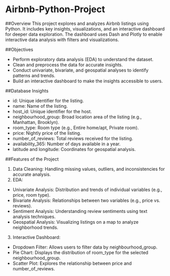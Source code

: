# Airbnb-Python-Project


##Overview
This project explores and analyzes Airbnb listings using Python. It includes key insights, visualizations, and an interactive dashboard for deeper data exploration. The dashboard uses Dash and Plotly to enable interactive data analysis with filters and visualizations.


##Objectives
- Perform exploratory data analysis (EDA) to understand the dataset.
- Clean and preprocess the data for accurate insights.
- Conduct univariate, bivariate, and geospatial analyses to identify patterns and trends.
- Build an interactive dashboard to make the insights accessible to users.


##Database Insights
- id: Unique identifier for the listing.
- name: Name of the listing.
- host_id: Unique identifier for the host.
- neighbourhood_group: Broad location area of the listing (e.g., Manhattan, Brooklyn).
- room_type: Room type (e.g., Entire home/apt, Private room).
- price: Nightly price of the listing.
- number_of_reviews: Total reviews received for the listing.
- availability_365: Number of days available in a year.
- latitude and longitude: Coordinates for geospatial analysis.


##Features of the Project
1. Data Cleaning: Handling missing values, outliers, and inconsistencies for accurate analysis.
2. EDA:
- Univariate Analysis: Distribution and trends of individual variables (e.g., price, room type).
- Bivariate Analysis: Relationships between two variables (e.g., price vs. reviews).
- Sentiment Analysis: Understanding review sentiments using text analysis techniques.
- Geospatial Analysis: Visualizing listings on a map to analyze neighborhood trends.
3. Interactive Dashboard:
- Dropdown Filter: Allows users to filter data by neighbourhood_group.
- Pie Chart: Displays the distribution of room_type for the selected neighbourhood_group.
- Scatter Plot: Explores the relationship between price and number_of_reviews.


  
